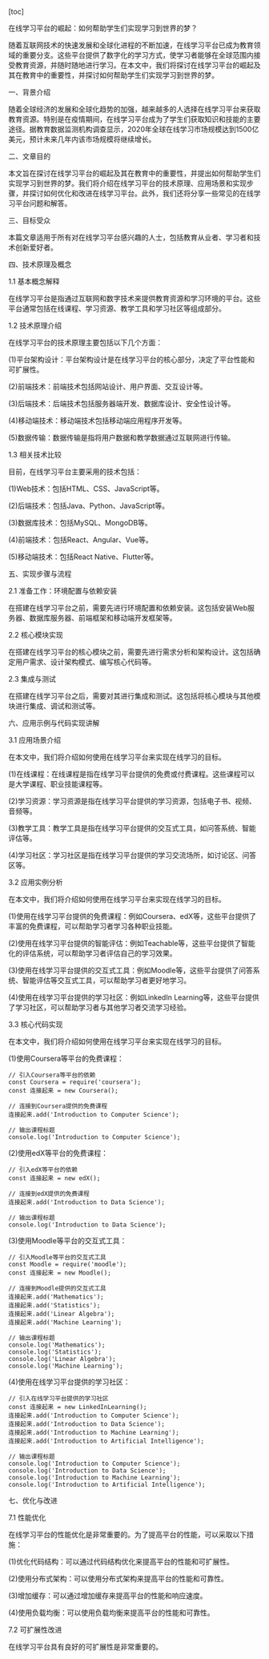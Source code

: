 
[toc]                    
                
                
在线学习平台的崛起：如何帮助学生们实现学习到世界的梦？

随着互联网技术的快速发展和全球化进程的不断加速，在线学习平台已成为教育领域的重要分支。这些平台提供了数字化的学习方式，使学习者能够在全球范围内接受教育资源，并随时随地进行学习。在本文中，我们将探讨在线学习平台的崛起及其在教育中的重要性，并探讨如何帮助学生们实现学习到世界的梦。

一、背景介绍

随着全球经济的发展和全球化趋势的加强，越来越多的人选择在线学习平台来获取教育资源。特别是在疫情期间，在线学习平台成为了学生们获取知识和技能的主要途径。据教育数据监测机构调查显示，2020年全球在线学习市场规模达到1500亿美元，预计未来几年内该市场规模将继续增长。

二、文章目的

本文旨在探讨在线学习平台的崛起及其在教育中的重要性，并提出如何帮助学生们实现学习到世界的梦。我们将介绍在线学习平台的技术原理、应用场景和实现步骤，并探讨如何优化和改进在线学习平台。此外，我们还将分享一些常见的在线学习平台问题和解答。

三、目标受众

本篇文章适用于所有对在线学习平台感兴趣的人士，包括教育从业者、学习者和技术创新爱好者。

四、技术原理及概念

1.1 基本概念解释

在线学习平台是指通过互联网和数字技术来提供教育资源和学习环境的平台。这些平台通常包括在线课程、学习资源、教学工具和学习社区等组成部分。

1.2 技术原理介绍

在线学习平台的技术原理主要包括以下几个方面：

(1)平台架构设计：平台架构设计是在线学习平台的核心部分，决定了平台性能和可扩展性。

(2)前端技术：前端技术包括网站设计、用户界面、交互设计等。

(3)后端技术：后端技术包括服务器端开发、数据库设计、安全性设计等。

(4)移动端技术：移动端技术包括移动端应用程序开发等。

(5)数据传输：数据传输是指将用户数据和教学数据通过互联网进行传输。

1.3 相关技术比较

目前，在线学习平台主要采用的技术包括：

(1)Web技术：包括HTML、CSS、JavaScript等。

(2)后端技术：包括Java、Python、JavaScript等。

(3)数据库技术：包括MySQL、MongoDB等。

(4)前端技术：包括React、Angular、Vue等。

(5)移动端技术：包括React Native、Flutter等。

五、实现步骤与流程

2.1 准备工作：环境配置与依赖安装

在搭建在线学习平台之前，需要先进行环境配置和依赖安装。这包括安装Web服务器、数据库服务器、前端框架和移动端开发框架等。

2.2 核心模块实现

在搭建在线学习平台的核心模块之前，需要先进行需求分析和架构设计。这包括确定用户需求、设计架构模式、编写核心代码等。

2.3 集成与测试

在搭建在线学习平台之后，需要对其进行集成和测试。这包括将核心模块与其他模块进行集成、调试和测试等。

六、应用示例与代码实现讲解

3.1 应用场景介绍

在本文中，我们将介绍如何使用在线学习平台来实现在线学习的目标。

(1)在线课程：在线课程是指在线学习平台提供的免费或付费课程。这些课程可以是大学课程、职业技能课程等。

(2)学习资源：学习资源是指在线学习平台提供的学习资源，包括电子书、视频、音频等。

(3)教学工具：教学工具是指在线学习平台提供的交互式工具，如问答系统、智能评估等。

(4)学习社区：学习社区是指在线学习平台提供的学习交流场所，如讨论区、问答区等。

3.2 应用实例分析

在本文中，我们将介绍如何使用在线学习平台来实现在线学习的目标。

(1)使用在线学习平台提供的免费课程：例如Coursera、edX等，这些平台提供了丰富的免费课程，可以帮助学习者学习各种职业技能。

(2)使用在线学习平台提供的智能评估：例如Teachable等，这些平台提供了智能化的评估系统，可以帮助学习者评估自己的学习效果。

(3)使用在线学习平台提供的交互式工具：例如Moodle等，这些平台提供了问答系统、智能评估等交互式工具，可以帮助学习者更好地学习。

(4)使用在线学习平台提供的学习社区：例如LinkedIn Learning等，这些平台提供了学习社区，可以帮助学习者与其他学习者交流学习经验。

3.3 核心代码实现

在本文中，我们将介绍如何使用在线学习平台来实现在线学习的目标。

(1)使用Coursera等平台的免费课程：

```
// 引入Coursera等平台的依赖
const Coursera = require('coursera');
const 连接起来 = new Coursera();

// 连接到Coursera提供的免费课程
连接起来.add('Introduction to Computer Science');

// 输出课程标题
console.log('Introduction to Computer Science');
```

(2)使用edX等平台的免费课程：

```
// 引入edX等平台的依赖
const 连接起来 = new edX();

// 连接到edX提供的免费课程
连接起来.add('Introduction to Data Science');

// 输出课程标题
console.log('Introduction to Data Science');
```

(3)使用Moodle等平台的交互式工具：

```
// 引入Moodle等平台的交互式工具
const Moodle = require('moodle');
const 连接起来 = new Moodle();

// 连接到Moodle提供的交互式工具
连接起来.add('Mathematics');
连接起来.add('Statistics');
连接起来.add('Linear Algebra');
连接起来.add('Machine Learning');

// 输出课程标题
console.log('Mathematics');
console.log('Statistics');
console.log('Linear Algebra');
console.log('Machine Learning');
```

(4)使用在线学习平台提供的学习社区：

```
// 引入在线学习平台提供的学习社区
const 连接起来 = new LinkedInLearning();
连接起来.add('Introduction to Computer Science');
连接起来.add('Introduction to Data Science');
连接起来.add('Introduction to Machine Learning');
连接起来.add('Introduction to Artificial Intelligence');

// 输出课程标题
console.log('Introduction to Computer Science');
console.log('Introduction to Data Science');
console.log('Introduction to Machine Learning');
console.log('Introduction to Artificial Intelligence');
```

七、优化与改进

7.1 性能优化

在线学习平台的性能优化是非常重要的。为了提高平台的性能，可以采取以下措施：

(1)优化代码结构：可以通过代码结构优化来提高平台的性能和可扩展性。

(2)使用分布式架构：可以使用分布式架构来提高平台的性能和可靠性。

(3)增加缓存：可以通过增加缓存来提高平台的性能和响应速度。

(4)使用负载均衡：可以使用负载均衡来提高平台的性能和可靠性。

7.2 可扩展性改进

在线学习平台具有良好的可扩展性是非常重要的。

